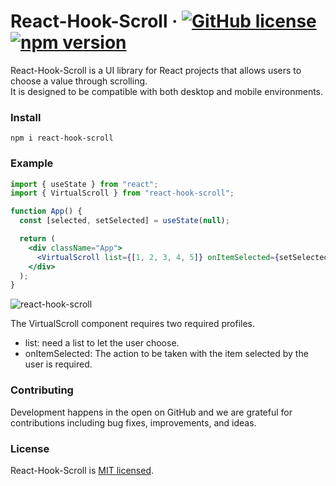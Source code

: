 # React-Hook-Scroll &middot; [![GitHub license](https://img.shields.io/badge/license-MIT-blue.svg)](https://github.com/imb96/react-hook-scroll/blob/main/LICENSE) [![npm version](https://img.shields.io/npm/v/react-hook-scroll.svg?style=flat)](https://www.npmjs.com/package/react-hook-scroll)

React-Hook-Scroll is a UI library for React projects that allows users to choose a value through scrolling.<br/>
It is designed to be compatible with both desktop and mobile environments.

### Install

```shell
npm i react-hook-scroll
```

### Example

```jsx
import { useState } from "react";
import { VirtualScroll } from "react-hook-scroll";

function App() {
  const [selected, setSelected] = useState(null);

  return (
    <div className="App">
      <VirtualScroll list={[1, 2, 3, 4, 5]} onItemSelected={setSelected} />
    </div>
  );
}
```

![react-hook-scroll](https://github.com/imb96/react-hook-scroll/assets/71740032/8da48170-0516-4f49-bff8-f23d5fbf8d70)

The VirtualScroll component requires two required profiles.

- list: need a list to let the user choose.
- onItemSelected: The action to be taken with the item selected by the user is required.

### Contributing

Development happens in the open on GitHub and we are grateful for contributions
including bug fixes, improvements, and ideas.

### License

React-Hook-Scroll is [MIT licensed](./LICENSE).
